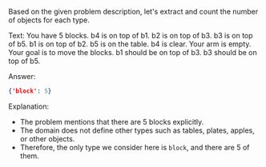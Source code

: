 Based on the given problem description, let's extract and count the number of objects for each type.

Text:
You have 5 blocks. 
b4 is on top of b1. 
b2 is on top of b3. 
b3 is on top of b5. 
b1 is on top of b2. 
b5 is on the table. 
b4 is clear. 
Your arm is empty. 
Your goal is to move the blocks. 
b1 should be on top of b3. 
b3 should be on top of b5. 

Answer:
```json
{'block': 5}
```

Explanation:
- The problem mentions that there are 5 blocks explicitly.
- The domain does not define other types such as tables, plates, apples, or other objects.
- Therefore, the only type we consider here is `block`, and there are 5 of them.